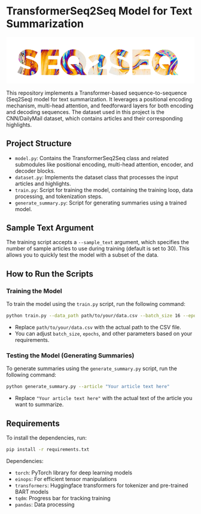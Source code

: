 
# TransformerSeq2Seq Model for Text Summarization

![ADIFY AI Logo](assets/seq2seq.png)



This repository implements a Transformer-based sequence-to-sequence (Seq2Seq) model for text summarization. It leverages a positional encoding mechanism, multi-head attention, and feedforward layers for both encoding and decoding sequences. The dataset used in this project is the CNN/DailyMail dataset, which contains articles and their corresponding highlights.

## Project Structure

- `model.py`: Contains the TransformerSeq2Seq class and related submodules like positional encoding, multi-head attention, encoder, and decoder blocks.
- `dataset.py`: Implements the dataset class that processes the input articles and highlights.
- `train.py`: Script for training the model, containing the training loop, data processing, and tokenization steps.
- `generate_summary.py`: Script for generating summaries using a trained model.

## Sample Text Argument

The training script accepts a `--sample_text` argument, which specifies the number of sample articles to use during training (default is set to 30). This allows you to quickly test the model with a subset of the data.

## How to Run the Scripts

### Training the Model

To train the model using the `train.py` script, run the following command:

```bash
python train.py --data_path path/to/your/data.csv --batch_size 16 --epochs 30 --embed_size 512 --num_encoder_layers 6 --num_decoder_layers 6 --n_head 8 --max_len 512 --ff_hidden_mult 4 --dropout 0.1 --sample_text 30
```

- Replace `path/to/your/data.csv` with the actual path to the CSV file.
- You can adjust `batch_size`, `epochs`, and other parameters based on your requirements.

### Testing the Model (Generating Summaries)

To generate summaries using the `generate_summary.py` script, run the following command:

```bash
python generate_summary.py --article "Your article text here"
```

- Replace `"Your article text here"` with the actual text of the article you want to summarize.

## Requirements

To install the dependencies, run:

```bash
pip install -r requirements.txt
```

Dependencies:
- `torch`: PyTorch library for deep learning models
- `einops`: For efficient tensor manipulations
- `transformers`: Huggingface transformers for tokenizer and pre-trained BART models
- `tqdm`: Progress bar for tracking training
- `pandas`: Data processing
